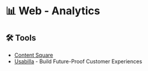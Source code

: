 # 📊 Web - Analytics

## 🛠 Tools

- [Content Square](https://contentsquare.com/fr/)
- [Usabilla](https://usabilla.com/) - Build Future-Proof Customer Experiences
